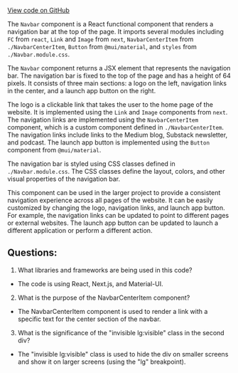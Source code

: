 [View code on GitHub](https://github.com/mrgnlabs/mrgn-ts/apps/marginfi-landing-page/src/components/Navbar/Navbar.tsx)

The `Navbar` component is a React functional component that renders a navigation bar at the top of the page. It imports several modules including `FC` from `react`, `Link` and `Image` from `next`, `NavbarCenterItem` from `./NavbarCenterItem`, `Button` from `@mui/material`, and `styles` from `./Navbar.module.css`.

The `Navbar` component returns a JSX element that represents the navigation bar. The navigation bar is fixed to the top of the page and has a height of 64 pixels. It consists of three main sections: a logo on the left, navigation links in the center, and a launch app button on the right.

The logo is a clickable link that takes the user to the home page of the website. It is implemented using the `Link` and `Image` components from `next`. The navigation links are implemented using the `NavbarCenterItem` component, which is a custom component defined in `./NavbarCenterItem`. The navigation links include links to the Medium blog, Substack newsletter, and podcast. The launch app button is implemented using the `Button` component from `@mui/material`.

The navigation bar is styled using CSS classes defined in `./Navbar.module.css`. The CSS classes define the layout, colors, and other visual properties of the navigation bar.

This component can be used in the larger project to provide a consistent navigation experience across all pages of the website. It can be easily customized by changing the logo, navigation links, and launch app button. For example, the navigation links can be updated to point to different pages or external websites. The launch app button can be updated to launch a different application or perform a different action.
## Questions: 
 1. What libraries and frameworks are being used in this code?
- The code is using React, Next.js, and Material-UI.

2. What is the purpose of the NavbarCenterItem component?
- The NavbarCenterItem component is used to render a link with a specific text for the center section of the navbar.

3. What is the significance of the "invisible lg:visible" class in the second div?
- The "invisible lg:visible" class is used to hide the div on smaller screens and show it on larger screens (using the "lg" breakpoint).